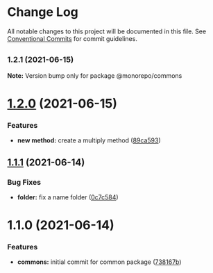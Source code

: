 # Change Log

All notable changes to this project will be documented in this file.
See [Conventional Commits](https://conventionalcommits.org) for commit guidelines.

## <small>1.2.1 (2021-06-15)</small>

**Note:** Version bump only for package @monorepo/commons





# [1.2.0](https://github.com/diegomarcelino92/monorepo/compare/@monorepo/commons@1.1.1...@monorepo/commons@1.2.0) (2021-06-15)


### Features

* **new method:** create a multiply method ([89ca593](https://github.com/diegomarcelino92/monorepo/commit/89ca59371cb75c187bad9a66f5352c0264a0e160))





## [1.1.1](https://github.com/diegomarcelino92/monorepo/compare/@monorepo/commons@1.1.0...@monorepo/commons@1.1.1) (2021-06-14)


### Bug Fixes

* **folder:** fix a name folder ([0c7c584](https://github.com/diegomarcelino92/monorepo/commit/0c7c5847e3baffcbdc23c13146df1c6da19ea283))





# 1.1.0 (2021-06-14)


### Features

* **commons:** initial commit for common package ([738167b](https://github.com/diegomarcelino92/monorepo/commit/738167b67abd502fe579ceb812763705d7bdb8c5))

